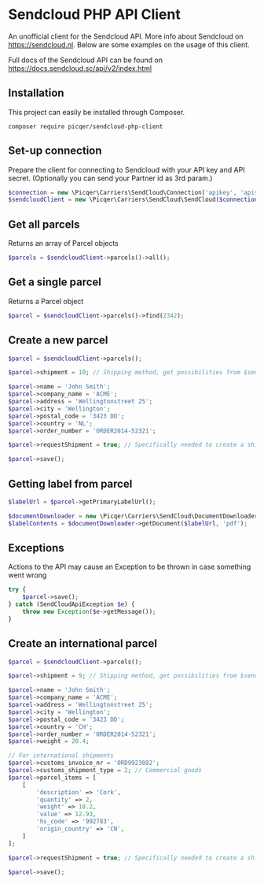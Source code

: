 Sendcloud PHP API Client
==========
An unofficial client for the Sendcloud API. More info about Sendcloud on https://sendcloud.nl. Below are some examples on the usage of this client.

Full docs of the Sendcloud API can be found on https://docs.sendcloud.sc/api/v2/index.html

## Installation
This project can easily be installed through Composer.

```
composer require picqer/sendcloud-php-client
```

## Set-up connection
Prepare the client for connecting to Sendcloud with your API key and API secret. (Optionally you can send your Partner id as 3rd param.)
```php
$connection = new \Picqer\Carriers\SendCloud\Connection('apikey', 'apisecret');
$sendcloudClient = new \Picqer\Carriers\SendCloud\SendCloud($connection);
```

## Get all parcels
Returns an array of Parcel objects
```php
$parcels = $sendcloudClient->parcels()->all();
```

## Get a single parcel
Returns a Parcel object
```php
$parcel = $sendcloudClient->parcels()->find(2342);
```

## Create a new parcel
```php
$parcel = $sendcloudClient->parcels();

$parcel->shipment = 10; // Shipping method, get possibilities from $sendCloud->shippingMethods()->all()

$parcel->name = 'John Smith';
$parcel->company_name = 'ACME';
$parcel->address = 'Wellingtonstreet 25';
$parcel->city = 'Wellington';
$parcel->postal_code = '3423 DD';
$parcel->country = 'NL';
$parcel->order_number = 'ORDER2014-52321';

$parcel->requestShipment = true; // Specifically needed to create a shipment after adding the parcel

$parcel->save();
```

## Getting label from parcel
```php
$labelUrl = $parcel->getPrimaryLabelUrl();

$documentDownloader = new \Picqer\Carriers\SendCloud\DocumentDownloader($connection);
$labelContents = $documentDownloader->getDocument($labelUrl, 'pdf');
```

## Exceptions
Actions to the API may cause an Exception to be thrown in case something went wrong
```php
try {
    $parcel->save();
} catch (SendCloudApiException $e) {
    throw new Exception($e->getMessage());
}
```

## Create an international parcel
```php
$parcel = $sendcloudClient->parcels();

$parcel->shipment = 9; // Shipping method, get possibilities from $sendCloud->shippingMethods()->all()

$parcel->name = 'John Smith';
$parcel->company_name = 'ACME';
$parcel->address = 'Wellingtonstreet 25';
$parcel->city = 'Wellington';
$parcel->postal_code = '3423 DD';
$parcel->country = 'CH';
$parcel->order_number = 'ORDER2014-52321';
$parcel->weight = 20.4;

// For international shipments
$parcel->customs_invoice_nr = 'ORD9923882';
$parcel->customs_shipment_type = 2; // Commercial goods
$parcel->parcel_items = [
    [
        'description' => 'Cork',
        'quantity' => 2,
        'weight' => 10.2,
        'value' => 12.93,
        'hs_code' => '992783',
        'origin_country' => 'CN',
    ]
];

$parcel->requestShipment = true; // Specifically needed to create a shipment after adding the parcel

$parcel->save();
```
